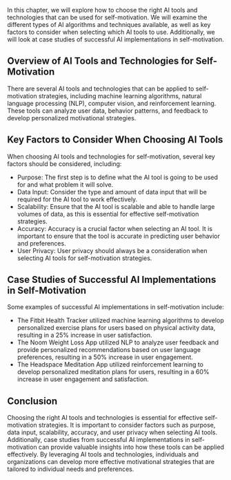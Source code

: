 
In this chapter, we will explore how to choose the right AI tools and technologies that can be used for self-motivation. We will examine the different types of AI algorithms and techniques available, as well as key factors to consider when selecting which AI tools to use. Additionally, we will look at case studies of successful AI implementations in self-motivation.

Overview of AI Tools and Technologies for Self-Motivation
---------------------------------------------------------

There are several AI tools and technologies that can be applied to self-motivation strategies, including machine learning algorithms, natural language processing (NLP), computer vision, and reinforcement learning. These tools can analyze user data, behavior patterns, and feedback to develop personalized motivational strategies.

Key Factors to Consider When Choosing AI Tools
----------------------------------------------

When choosing AI tools and technologies for self-motivation, several key factors should be considered, including:

* Purpose: The first step is to define what the AI tool is going to be used for and what problem it will solve.
* Data Input: Consider the type and amount of data input that will be required for the AI tool to work effectively.
* Scalability: Ensure that the AI tool is scalable and able to handle large volumes of data, as this is essential for effective self-motivation strategies.
* Accuracy: Accuracy is a crucial factor when selecting an AI tool. It is important to ensure that the tool is accurate in predicting user behavior and preferences.
* User Privacy: User privacy should always be a consideration when selecting AI tools for self-motivation strategies.

Case Studies of Successful AI Implementations in Self-Motivation
----------------------------------------------------------------

Some examples of successful AI implementations in self-motivation include:

* The Fitbit Health Tracker utilized machine learning algorithms to develop personalized exercise plans for users based on physical activity data, resulting in a 25% increase in user satisfaction.
* The Noom Weight Loss App utilized NLP to analyze user feedback and provide personalized recommendations based on user language preferences, resulting in a 50% increase in user engagement.
* The Headspace Meditation App utilized reinforcement learning to develop personalized meditation plans for users, resulting in a 60% increase in user engagement and satisfaction.

Conclusion
----------

Choosing the right AI tools and technologies is essential for effective self-motivation strategies. It is important to consider factors such as purpose, data input, scalability, accuracy, and user privacy when selecting AI tools. Additionally, case studies from successful AI implementations in self-motivation can provide valuable insights into how these tools can be applied effectively. By leveraging AI tools and technologies, individuals and organizations can develop more effective motivational strategies that are tailored to individual needs and preferences.
